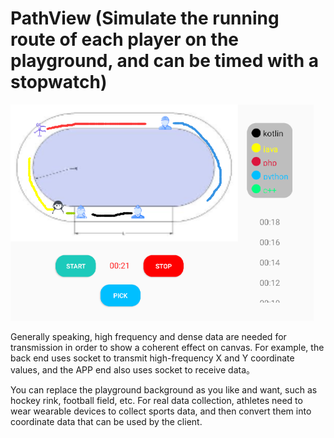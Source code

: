 # PathView (Simulate the running route of each player on the playground, and can be timed with a stopwatch)
![Aaron Swartz](https://github.com/TangStudio/PathView/raw/master/app/assets/playground.png)

Generally speaking, high frequency and dense data are needed for transmission in order to show a coherent effect on canvas. For example, the back end uses socket to transmit high-frequency X and Y coordinate values, and the APP end also uses socket to receive data。

You can replace the playground background as you like and want, such as hockey rink, football field, etc. For real data collection, athletes need to wear wearable devices to collect sports data, and then convert them into coordinate data that can be used by the client.
